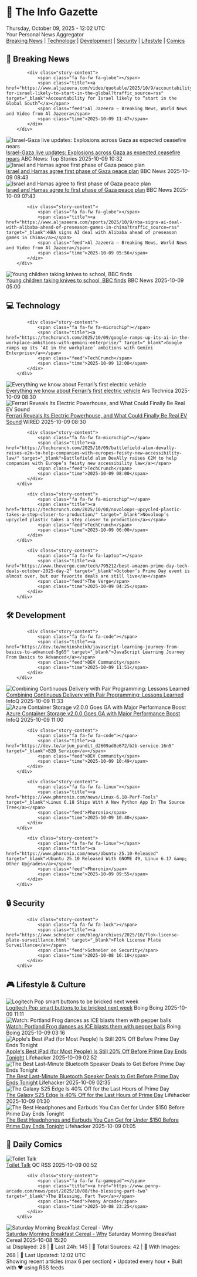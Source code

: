 <!-- Processing 54 RSS feeds at 2025-10-09 12:02:39 UTC -->
<!-- Processing: Saturday Morning Breakfast Cereal -->
<!-- Processing: Poorly Drawn Lines -->
<!-- Processing: Garfield -->
<!-- Processing: Cyanide & Happiness -->
<!-- Processing: CNN Breaking News -->
<!-- Processing: Al Jazeera Breaking News -->
<!-- Processing: Reuters World News -->
<!-- Processing: Guardian World News -->
<!-- Processing: Sky News World -->
<!-- Processing: TechCrunch -->
<!-- Processing: O'Reilly Radar -->
<!-- Processing: Lobsters Python -->
<!-- Processing: Hacker News -->
<!-- Processing: Dev.to -->
<!-- Processing: StackOverflow Blog -->
<!-- Processing: Phoronix Linux News -->
<!-- Processing: OMG! Ubuntu -->
<!-- Processing: Red Hat Blog -->
<!-- Processing: GitHub Blog -->
<!-- Processing: GitLab Blog -->
<!-- Processing: InfoQ -->
<!-- Processing: Martin Fowler -->
<!-- Processing: Gizmodo -->
<!-- Processing: Boing Boing -->
<!-- Generated 8 new posts out of 24 feeds processed -->
<div class="newspaper-header">
    <h1 class="newspaper-title">📰 The Info Gazette</h1>
    <div class="newspaper-date">Thursday, October 09, 2025 - 12:02 UTC</div>
    <div class="newspaper-subtitle">Your Personal News Aggregator</div>
</div>

<div class="newspaper-nav">
    <a href="#breaking">Breaking News</a> |
    <a href="#tech">Technology</a> |
    <a href="#dev">Development</a> |
    <a href="#security">Security</a> |
    <a href="#lifestyle">Lifestyle</a> |
    <a href="#webcomics">Comics</a>
</div>

<div class="news-section breaking-news" id="breaking">
<h2 class="section-header">🚨 Breaking News</h2>
<div class="stories-container">
<div class="story">
            
            <div class="story-content">
                <span class="fa fa-fw fa-globe"></span>
                <span class="title"><a href="https://www.aljazeera.com/video/quotable/2025/10/9/accountability-for-israel-likely-to-start-in-the-global?traffic_source=rss" target="_blank">Accountability for Israel likely to “start in the Global South”</a></span>
                <span class="feed">Al Jazeera – Breaking News, World News and Video from Al Jazeera</span>
                <span class="time">2025-10-09 11:47</span>
            </div>
        </div>
<div class="story">
            <img src="https://s.abcnews.com/images/International/Gaza-explosion-DB-251009_1760003037091_hpMain_4x3t_384.jpg" alt="Israel-Gaza live updates: Explosions across Gaza as expected ceasefire nears" class="story-image" loading="lazy" onerror="this.style.display='none'">
            <div class="story-content">
                <span class="fa fa-fw fa-tv"></span>
                <span class="title"><a href="https://abcnews.go.com/International/live-updates/israel-gaza-live-updates-egypt-host-ceasefire-talks/?id=126242055" target="_blank">Israel-Gaza live updates: Explosions across Gaza as expected ceasefire nears</a></span>
                <span class="feed">ABC News: Top Stories</span>
                <span class="time">2025-10-09 10:32</span>
            </div>
        </div>
<div class="story">
            <img src="https://ichef.bbci.co.uk/ace/standard/240/cpsprodpb/0a08/live/ef1b0af0-a4b8-11f0-b741-177e3e2c2fc7.jpg" alt="Israel and Hamas agree first phase of Gaza peace plan" class="story-image" loading="lazy" onerror="this.style.display='none'">
            <div class="story-content">
                <span class="fa fa-fw fa-earth-americas"></span>
                <span class="title"><a href="https://www.bbc.com/news/articles/ce80rmq3g5qo?at_medium=RSS&at_campaign=rss" target="_blank">Israel and Hamas agree first phase of Gaza peace plan</a></span>
                <span class="feed">BBC News</span>
                <span class="time">2025-10-09 08:43</span>
            </div>
        </div>
<div class="story">
            <img src="https://ichef.bbci.co.uk/ace/standard/240/cpsprodpb/0a08/live/ef1b0af0-a4b8-11f0-b741-177e3e2c2fc7.jpg" alt="Israel and Hamas agree to first phase of Gaza peace plan" class="story-image" loading="lazy" onerror="this.style.display='none'">
            <div class="story-content">
                <span class="fa fa-fw fa-earth-americas"></span>
                <span class="title"><a href="https://www.bbc.com/news/articles/ce80rmq3g5qo?at_medium=RSS&at_campaign=rss" target="_blank">Israel and Hamas agree to first phase of Gaza peace plan</a></span>
                <span class="feed">BBC News</span>
                <span class="time">2025-10-09 07:43</span>
            </div>
        </div>
<div class="story">
            
            <div class="story-content">
                <span class="fa fa-fw fa-globe"></span>
                <span class="title"><a href="https://www.aljazeera.com/sports/2025/10/9/nba-signs-ai-deal-with-alibaba-ahead-of-preseason-games-in-china?traffic_source=rss" target="_blank">NBA signs AI deal with Alibaba ahead of preseason games in China</a></span>
                <span class="feed">Al Jazeera – Breaking News, World News and Video from Al Jazeera</span>
                <span class="time">2025-10-09 05:56</span>
            </div>
        </div>
<div class="story">
            <img src="https://ichef.bbci.co.uk/ace/standard/240/cpsprodpb/77dd/live/9a9eb9e0-a45e-11f0-928c-71dbb8619e94.png" alt="Young children taking knives to school, BBC finds" class="story-image" loading="lazy" onerror="this.style.display='none'">
            <div class="story-content">
                <span class="fa fa-fw fa-flag"></span>
                <span class="title"><a href="https://www.bbc.com/news/articles/c77d06vde4po?at_medium=RSS&at_campaign=rss" target="_blank">Young children taking knives to school, BBC finds</a></span>
                <span class="feed">BBC News</span>
                <span class="time">2025-10-09 05:00</span>
            </div>
        </div>
</div>
</div>
<div class="news-section tech-news" id="tech">
<h2 class="section-header">💻 Technology</h2>
<div class="stories-container">
<div class="story">
            
            <div class="story-content">
                <span class="fa fa-fw fa-microchip"></span>
                <span class="title"><a href="https://techcrunch.com/2025/10/09/google-ramps-up-its-ai-in-the-workplace-ambitions-with-gemini-enterprise/" target="_blank">Google ramps up its ‘AI in the workplace’ ambitions with Gemini Enterprise</a></span>
                <span class="feed">TechCrunch</span>
                <span class="time">2025-10-09 12:00</span>
            </div>
        </div>
<div class="story">
            <img src="https://cdn.arstechnica.net/wp-content/uploads/2025/10/H5A9253-500x500.jpg" alt="Everything we know about Ferrari’s first electric vehicle" class="story-image" loading="lazy" onerror="this.style.display='none'">
            <div class="story-content">
                <span class="fa fa-fw fa-cog"></span>
                <span class="title"><a href="https://arstechnica.com/cars/2025/10/everything-we-know-about-ferraris-first-electric-vehicle/" target="_blank">Everything we know about Ferrari’s first electric vehicle</a></span>
                <span class="feed">Ars Technica</span>
                <span class="time">2025-10-09 08:30</span>
            </div>
        </div>
<div class="story">
            <img src="https://media.wired.com/photos/68e6c28c7f459712a65944ae/master/pass/Gear_Ferrari_H5A9253.jpg" alt="Ferrari Reveals Its Electric Powerhouse, and What Could Finally Be Real EV Sound" class="story-image" loading="lazy" onerror="this.style.display='none'">
            <div class="story-content">
                <span class="fa fa-fw fa-bolt"></span>
                <span class="title"><a href="https://www.wired.com/story/ferrari-reveals-its-electric-powerhouse-and-what-could-finally-be-real-ev-sound/" target="_blank">Ferrari Reveals Its Electric Powerhouse, and What Could Finally Be Real EV Sound</a></span>
                <span class="feed">WIRED</span>
                <span class="time">2025-10-09 08:30</span>
            </div>
        </div>
<div class="story">
            
            <div class="story-content">
                <span class="fa fa-fw fa-microchip"></span>
                <span class="title"><a href="https://techcrunch.com/2025/10/09/battlefield-alum-devally-raises-e2m-to-help-companies-with-europes-feisty-new-accessibility-law/" target="_blank">Battlefield alum DevAlly raises €2M to help companies with Europe’s feisty new accessibility law</a></span>
                <span class="feed">TechCrunch</span>
                <span class="time">2025-10-09 08:00</span>
            </div>
        </div>
<div class="story">
            
            <div class="story-content">
                <span class="fa fa-fw fa-microchip"></span>
                <span class="title"><a href="https://techcrunch.com/2025/10/08/novoloops-upcycled-plastic-takes-a-step-closer-to-production/" target="_blank">Novoloop’s upcycled plastic takes a step closer to production</a></span>
                <span class="feed">TechCrunch</span>
                <span class="time">2025-10-09 06:00</span>
            </div>
        </div>
<div class="story">
            
            <div class="story-content">
                <span class="fa fa-fw fa-laptop"></span>
                <span class="title"><a href="https://www.theverge.com/tech/795212/best-amazon-prime-day-tech-deals-october-2025-day-2" target="_blank">October’s Prime Day event is almost over, but our favorite deals are still live</a></span>
                <span class="feed">The Verge</span>
                <span class="time">2025-10-09 04:25</span>
            </div>
        </div>
</div>
</div>
<div class="news-section dev-news" id="dev">
<h2 class="section-header">🛠️ Development</h2>
<div class="stories-container">
<div class="story">
            
            <div class="story-content">
                <span class="fa fa-fw fa-code"></span>
                <span class="title"><a href="https://dev.to/mohinsheikh/javascript-learning-journey-from-basics-to-advanced-5g65" target="_blank">JavaScript Learning Journey From Basics to Advanced</a></span>
                <span class="feed">DEV Community</span>
                <span class="time">2025-10-09 11:51</span>
            </div>
        </div>
<div class="story">
            <img src="https://res.infoq.com/news/2025/10/continuous-delivery-pairing/en/headerimage/generatedHeaderImage-1759481399054.jpg" alt="Combining Continuous Delivery with Pair Programming: Lessons Learned" class="story-image" loading="lazy" onerror="this.style.display='none'">
            <div class="story-content">
                <span class="fa fa-fw fa-info-circle"></span>
                <span class="title"><a href="https://www.infoq.com/news/2025/10/continuous-delivery-pairing/?utm_campaign=infoq_content&utm_source=infoq&utm_medium=feed&utm_term=global" target="_blank">Combining Continuous Delivery with Pair Programming: Lessons Learned</a></span>
                <span class="feed">InfoQ</span>
                <span class="time">2025-10-09 11:33</span>
            </div>
        </div>
<div class="story">
            <img src="https://res.infoq.com/news/2025/10/azure-container-kubernetes/en/headerimage/generatedHeaderImage-1760001526761.jpg" alt="Azure Container Storage v2.0.0 Goes GA with Major Performance Boost" class="story-image" loading="lazy" onerror="this.style.display='none'">
            <div class="story-content">
                <span class="fa fa-fw fa-info-circle"></span>
                <span class="title"><a href="https://www.infoq.com/news/2025/10/azure-container-kubernetes/?utm_campaign=infoq_content&utm_source=infoq&utm_medium=feed&utm_term=global" target="_blank">Azure Container Storage v2.0.0 Goes GA with Major Performance Boost</a></span>
                <span class="feed">InfoQ</span>
                <span class="time">2025-10-09 11:00</span>
            </div>
        </div>
<div class="story">
            
            <div class="story-content">
                <span class="fa fa-fw fa-code"></span>
                <span class="title"><a href="https://dev.to/arjun_pandit_d2609ad8e672/b2b-service-16n5" target="_blank">B2B Service</a></span>
                <span class="feed">DEV Community</span>
                <span class="time">2025-10-09 10:49</span>
            </div>
        </div>
<div class="story">
            
            <div class="story-content">
                <span class="fa fa-fw fa-linux"></span>
                <span class="title"><a href="https://www.phoronix.com/news/Linux-6.18-Perf-Tools" target="_blank">Linux 6.18 Ships With A New Python App In The Source Tree</a></span>
                <span class="feed">Phoronix</span>
                <span class="time">2025-10-09 10:40</span>
            </div>
        </div>
<div class="story">
            
            <div class="story-content">
                <span class="fa fa-fw fa-linux"></span>
                <span class="title"><a href="https://www.phoronix.com/news/Ubuntu-25.10-Released" target="_blank">Ubuntu 25.10 Released With GNOME 49, Linux 6.17 &amp; Other Upgrades</a></span>
                <span class="feed">Phoronix</span>
                <span class="time">2025-10-09 09:55</span>
            </div>
        </div>
</div>
</div>
<div class="news-section security-news" id="security">
<h2 class="section-header">🔒 Security</h2>
<div class="stories-container">
<div class="story">
            
            <div class="story-content">
                <span class="fa fa-fw fa-lock"></span>
                <span class="title"><a href="https://www.schneier.com/blog/archives/2025/10/flok-license-plate-surveillance.html" target="_blank">Flok License Plate Surveillance</a></span>
                <span class="feed">Schneier on Security</span>
                <span class="time">2025-10-08 16:10</span>
            </div>
        </div>
</div>
</div>
<div class="news-section lifestyle-news" id="lifestyle">
<h2 class="section-header">🎮 Lifestyle & Culture</h2>
<div class="stories-container">
<div class="story">
            <img src="https://i0.wp.com/boingboing.net/wp-content/uploads/2025/10/03iAToqWaghU5C1Cs0XWXUq-2.v1569481997.webp?fit=810%2C456&amp;quality=55&amp;ssl=1" alt="Logitech Pop smart buttons to be bricked next week" class="story-image" loading="lazy" onerror="this.style.display='none'">
            <div class="story-content">
                <span class="fa fa-fw fa-arrow-right"></span>
                <span class="title"><a href="https://boingboing.net/2025/10/09/logitech-pop-smart-buttons-to-be-bricked-next-week.html" target="_blank">Logitech Pop smart buttons to be bricked next week</a></span>
                <span class="feed">Boing Boing</span>
                <span class="time">2025-10-09 11:11</span>
            </div>
        </div>
<div class="story">
            <img src="https://i0.wp.com/boingboing.net/wp-content/uploads/2025/10/portlandfrog.jpg?fit=480%2C360&amp;quality=60&amp;ssl=1" alt="Watch: Portland Frog dances as ICE blasts them with pepper balls" class="story-image" loading="lazy" onerror="this.style.display='none'">
            <div class="story-content">
                <span class="fa fa-fw fa-arrow-right"></span>
                <span class="title"><a href="https://boingboing.net/2025/10/08/watch-portland-frog-dances-as-ice-blasts-them-with-pepper-balls.html" target="_blank">Watch: Portland Frog dances as ICE blasts them with pepper balls</a></span>
                <span class="feed">Boing Boing</span>
                <span class="time">2025-10-09 03:16</span>
            </div>
        </div>
<div class="story">
            <img src="https://lifehacker.com/imagery/articles/01K73CMQ9X61F4HR0MSB9SJ8E0/hero-image.png" alt="Apple&#x27;s Best iPad (for Most People) Is Still 20% Off Before Prime Day Ends Tonight" class="story-image" loading="lazy" onerror="this.style.display='none'">
            <div class="story-content">
                <span class="fa fa-fw fa-life-ring"></span>
                <span class="title"><a href="https://lifehacker.com/tech/ipad-a16-deal-october-prime-day-2025?utm_medium=RSS" target="_blank">Apple&#x27;s Best iPad (for Most People) Is Still 20% Off Before Prime Day Ends Tonight</a></span>
                <span class="feed">Lifehacker</span>
                <span class="time">2025-10-09 02:52</span>
            </div>
        </div>
<div class="story">
            <img src="https://lifehacker.com/imagery/articles/01K73BHWHNKCZEGBK0VS1CNRW8/hero-image.png" alt="The Best Last-Minute Bluetooth Speaker Deals to Get Before Prime Day Ends Tonight" class="story-image" loading="lazy" onerror="this.style.display='none'">
            <div class="story-content">
                <span class="fa fa-fw fa-life-ring"></span>
                <span class="title"><a href="https://lifehacker.com/tech/best-last-minute-bluetooth-speaker-deals-october-prime-day-2025?utm_medium=RSS" target="_blank">The Best Last-Minute Bluetooth Speaker Deals to Get Before Prime Day Ends Tonight</a></span>
                <span class="feed">Lifehacker</span>
                <span class="time">2025-10-09 02:35</span>
            </div>
        </div>
<div class="story">
            <img src="https://lifehacker.com/imagery/articles/01K738BYPSEMDK5655H8VENT3H/hero-image.png" alt="The Galaxy S25 Edge Is 40% Off for the Last Hours of Prime Day" class="story-image" loading="lazy" onerror="this.style.display='none'">
            <div class="story-content">
                <span class="fa fa-fw fa-life-ring"></span>
                <span class="title"><a href="https://lifehacker.com/tech/galaxy-s25-edge-sale-october-prime-day-2025?utm_medium=RSS" target="_blank">The Galaxy S25 Edge Is 40% Off for the Last Hours of Prime Day</a></span>
                <span class="feed">Lifehacker</span>
                <span class="time">2025-10-09 01:30</span>
            </div>
        </div>
<div class="story">
            <img src="https://lifehacker.com/imagery/articles/01K735Y89VGR9VCW2WEWBVR2W2/hero-image.png" alt="The Best Headphones and Earbuds You Can Get for Under $150 Before Prime Day Ends Tonight" class="story-image" loading="lazy" onerror="this.style.display='none'">
            <div class="story-content">
                <span class="fa fa-fw fa-life-ring"></span>
                <span class="title"><a href="https://lifehacker.com/ad/tech/best-deals-on-headphones-earbuds-under-150-dollars-october-prime-day?utm_medium=RSS" target="_blank">The Best Headphones and Earbuds You Can Get for Under $150 Before Prime Day Ends Tonight</a></span>
                <span class="feed">Lifehacker</span>
                <span class="time">2025-10-09 01:05</span>
            </div>
        </div>
</div>
</div>
<div class="news-section webcomics-section" id="webcomics">
<h2 class="section-header">🎨 Daily Comics</h2>
<div class="stories-container">
<div class="story">
            <img src="http://www.questionablecontent.net/comics/5674.png" alt="Toilet Talk" class="story-image" loading="lazy" onerror="this.style.display='none'">
            <div class="story-content">
                <span class="fa fa-fw fa-music"></span>
                <span class="title"><a href="http://questionablecontent.net/view.php?comic=5675" target="_blank">Toilet Talk</a></span>
                <span class="feed">QC RSS</span>
                <span class="time">2025-10-09 00:52</span>
            </div>
        </div>
<div class="story">
            
            <div class="story-content">
                <span class="fa fa-fw fa-gamepad"></span>
                <span class="title"><a href="https://www.penny-arcade.com/news/post/2025/10/08/the-blessing-part-two" target="_blank">The Blessing, Part Two</a></span>
                <span class="feed">Penny Arcade</span>
                <span class="time">2025-10-08 23:25</span>
            </div>
        </div>
<div class="story">
            <img src="https://www.smbc-comics.com/comics/1759809233-20251008.png" alt="Saturday Morning Breakfast Cereal - Why" class="story-image" loading="lazy" onerror="this.style.display='none'">
            <div class="story-content">
                <span class="fa fa-fw fa-smile"></span>
                <span class="title"><a href="https://www.smbc-comics.com/comic/why-8" target="_blank">Saturday Morning Breakfast Cereal - Why</a></span>
                <span class="feed">Saturday Morning Breakfast Cereal</span>
                <span class="time">2025-10-08 15:20</span>
            </div>
        </div>
</div>
</div>

<div class="newspaper-footer">
    <div class="stats">
        📊 Displayed: 28 | 📅 Last 24h: 145 | 📡 Total Sources: 42 | 📸 With Images: 268 |
        🔄 Last Updated: 12:02 UTC
    </div>
    <div class="footer-note">
        Showing recent articles (max 6 per section) • Updated every hour • Built with ❤️ using RSS feeds
    </div>
</div>
